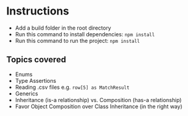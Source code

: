 # Instructions

- Add a build folder in the root directory
- Run this command to install dependencies: `npm install`
- Run this command to run the project: `npm install`

## Topics covered

- Enums
- Type Assertions
- Reading .csv files e.g. `row[5] as MatchResult`
- Generics
- Inheritance (is-a relationship) vs. Composition (has-a relationship)
- Favor Object Composition over Class Inheritance (in the right way)
